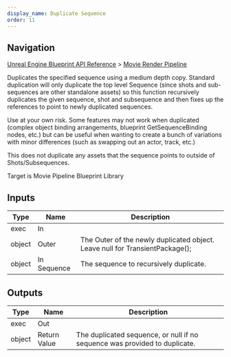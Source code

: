 ```yaml
---
display_name: Duplicate Sequence
order: 11
---
```

## Navigation

[Unreal Engine Blueprint API Reference](https://dev.epicgames.com/documentation/en-us/unreal-engine/BlueprintAPI) > [Movie Render Pipeline](https://dev.epicgames.com/documentation/en-us/unreal-engine/BlueprintAPI/MovieRenderPipeline)

Duplicates the specified sequence using a medium depth copy. Standard duplication will only duplicate
the top level Sequence (since shots and sub-sequences are other standalone assets) so this function
recursively duplicates the given sequence, shot and subsequence and then fixes up the references to
point to newly duplicated sequences.

Use at your own risk. Some features may not work when duplicated (complex object binding arrangements,
blueprint GetSequenceBinding nodes, etc.) but can be useful when wanting to create a bunch of variations
with minor differences (such as swapping out an actor, track, etc.)

This does not duplicate any assets that the sequence points to outside of Shots/Subsequences.

Target is Movie Pipeline Blueprint Library

## Inputs

| Type | Name | Description |
| --- | --- | --- |
| exec | In |  |
| object | Outer | The Outer of the newly duplicated object. Leave null for TransientPackage(); |
| object | In Sequence | The sequence to recursively duplicate. |

## Outputs

| Type | Name | Description |
| --- | --- | --- |
| exec | Out |  |
| object | Return Value | The duplicated sequence, or null if no sequence was provided to duplicate. |
